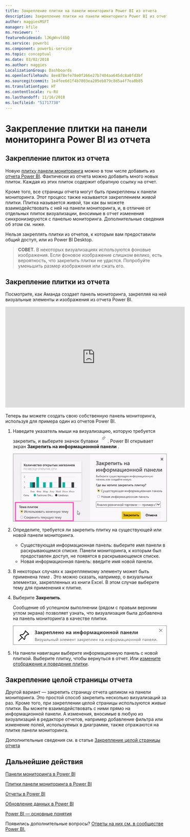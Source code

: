 ```yaml
---
title: Закрепление плитки на панели мониторинга Power BI из отчета
description: Закрепление плитки на панели мониторинга Power BI из отчета.
author: maggiesMSFT
manager: kfile
ms.reviewer: ''
featuredvideoid: lJKgWnvl6bQ
ms.service: powerbi
ms.component: powerbi-service
ms.topic: conceptual
ms.date: 03/02/2018
ms.author: maggies
LocalizationGroup: Dashboards
ms.openlocfilehash: 8ee878efe78e0f266e27b7404aa645dc8a0fd3bf
ms.sourcegitcommit: 1e4fee6d1f4b7803ea285eb879c8d5a4f7ea8b85
ms.translationtype: HT
ms.contentlocale: ru-RU
ms.lasthandoff: 11/16/2018
ms.locfileid: "51717730"
---
```

# <a name="pin-a-tile-to-a-power-bi-dashboard-from-a-report"></a>Закрепление плитки на панели мониторинга Power BI из отчета
## <a name="pinning-tiles-from-a-report"></a>Закрепление плиток из отчета
Новую [плитку панели мониторинга](consumer/end-user-tiles.md) можно в том числе добавить из [отчета Power BI](consumer/end-user-reports.md). Фактически из отчета можно добавить много новых плиток.  Каждая из этих плиток содержит обратную ссылку на отчет.

Кроме того, все страницы отчета могут быть прикреплены к панели мониторинга.  Этот процесс также называется закреплением *живой* плитки.  Плитка называется *живой*, так как вы можете взаимодействовать с ней на панели мониторинга, и, в отличие от отдельных плиток визуализации, вносимые в отчет изменения синхронизируются с панелью мониторинга. Дополнительные сведения об этом см. ниже.

Нельзя закреплять плитки из отчетов, к которым вам предоставили общий доступ, или из Power BI Desktop. 

> **СОВЕТ.** В некоторых визуализациях используются фоновые изображения. Если фоновое изображение слишком велико, есть вероятность, что закрепить плитки не удастся.  Попробуйте уменьшить размер изображения или сжать его.  
> 
> 

## <a name="pin-a-tile-from-a-report"></a>Закрепление плитки из отчета
Посмотрите, как Аманда создает панель мониторинга, закрепляя на ней визуальные элементы и изображения из отчета Power BI.

<iframe width="560" height="315" src="https://www.youtube.com/embed/lJKgWnvl6bQ" frameborder="0" allowfullscreen></iframe>

Теперь вы можете создать свою собственную панель мониторинга, используя для примера один из отчетов Power BI.

1. Наведите указатель мыши на визуализацию, которую требуется закрепить, и выберите значок булавки ![](media/service-dashboard-pin-tile-from-report/pbi_pintile_small.png). Power BI открывает экран **Закрепить на информационной панели** .
   
     ![Диалоговое окно закрепления на панели мониторинга](media/service-dashboard-pin-tile-from-report/pbi_themes2.png)
2. Определите, требуется ли закрепить плитку на существующей или новой панели мониторинга.
   
   * Существующая информационная панель: выберите имя панели в раскрывающемся списке. Панели мониторинга, к которым был предоставлен доступ, не появятся в раскрывающемся списке.
   * Новая информационная панель: введите имя новой панели.
3. В некоторых случаях к закрепляемому элементу может быть применена *тема* .  Это можно сказать, например, о визуальных элементах, закрепленных из книги Excel. В этом случае выберите тему для применения к плитке.
4. Выберите **Закрепить**.
   
   Сообщение об успешном выполнении (рядом с правым верхним углом экрана) позволяет узнать, что визуализация была добавлена на панель мониторинга в качестве плитки.
   
   ![сообщение об успехе](media/service-dashboard-pin-tile-from-report/pinsuccess.png)
5. На панели навигации выберите информационную панель с новой плиткой. Выберите плитку, чтобы вернуться в отчет. Или [измените отображение и поведение плитки](service-dashboard-edit-tile.md).

## <a name="pin-an-entire-report-page"></a>Закрепление целой страницы отчета
Другой вариант — закрепить страницу отчета целиком на панели мониторинга. Это простой способ закрепить несколько визуализаций за раз.  Кроме того, при закреплении целой страницы используются *живые* плитки. Вы можете взаимодействовать с ними прямо на информационной панели. А изменения, вносимые в любую из визуализаций в редакторе отчетов, например добавление фильтра или изменение полей, используемых в диаграмме, также отражаются на плитке панели мониторинга.  

Дополнительные сведения см. в статье [Закрепление целой страницы отчета](service-dashboard-pin-live-tile-from-report.md)

## <a name="next-steps"></a>Дальнейшие действия
[Панели мониторинга в Power BI](consumer/end-user-dashboards.md)

[Плитки панели мониторинга в Power BI](consumer/end-user-tiles.md)

[Отчеты в Power BI](consumer/end-user-reports.md)

[Обновление данных в Power BI](refresh-data.md)

[Power BI — основные понятия](consumer/end-user-basic-concepts.md)

Появились дополнительные вопросы? [Ответы на них см. в сообществе Power BI.](http://community.powerbi.com/)

